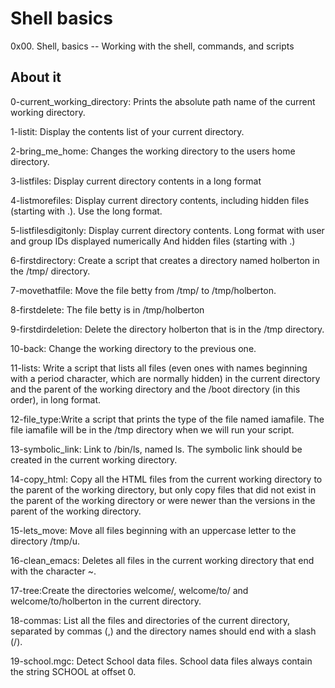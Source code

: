 # Shell basics 
0x00. Shell, basics -- Working with the shell, commands, and scripts

## About it
0-current_working_directory: Prints the absolute path name of the current working directory.

1-listit: Display the contents list of your current directory.

2-bring_me_home: Changes the working directory to the users home directory.

3-listfiles: Display current directory contents in a long format

4-listmorefiles: Display current directory contents, including hidden files (starting with .). Use the long format.

5-listfilesdigitonly: Display current directory contents.
Long format with user and group IDs displayed numerically And hidden files (starting with .)

6-firstdirectory: Create a script that creates a directory named holberton in the /tmp/ directory.

7-movethatfile: Move the file betty from /tmp/ to /tmp/holberton.

8-firstdelete: The file betty is in /tmp/holberton

9-firstdirdeletion: Delete the directory holberton that is in the /tmp directory.

10-back: Change the working directory to the previous one.

11-lists: Write a script that lists all files (even ones with names beginning with a period character, which are normally hidden) in the current directory and the parent of the working directory and the /boot directory (in this order), in long format.

12-file_type:Write a script that prints the type of the file named iamafile. The file iamafile will be in the /tmp directory when we will run your script.

13-symbolic_link: Link to /bin/ls, named ls. The symbolic link should be created in the current working directory.

14-copy_html: Copy all the HTML files from the current working directory to the parent of the working directory, but only copy files that did not exist in the parent of the working directory or were newer than the versions in the parent of the working directory.

15-lets_move: Move all files beginning with an uppercase letter to the directory /tmp/u.

16-clean_emacs: Deletes all files in the current working directory that end with the character ~.

17-tree:Create the directories welcome/, welcome/to/ and welcome/to/holberton in the current directory.

18-commas: List all the files and directories of the current directory, separated by commas (,) and the directory names should end with a slash (/).

19-school.mgc: Detect School data files. School data files always contain the string SCHOOL at offset 0.
